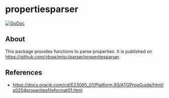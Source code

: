 # propertiesparser

[![GoDoc](https://godoc.org/github.com/vbsw/misc/parser/propertiesparser?status.svg)](https://godoc.org/github.com/vbsw/misc/parser/propertiesparser)

## About
This package provides functions to parse properties. It is published on <https://github.com/vbsw/misc/parser/propertiesparser>.

## References
- https://docs.oracle.com/cd/E23095_01/Platform.93/ATGProgGuide/html/s0204propertiesfileformat01.html
